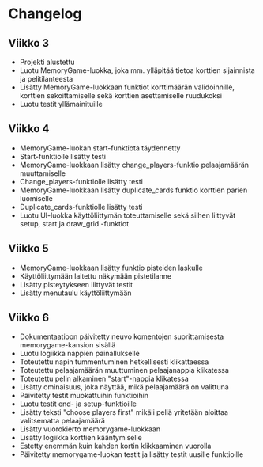 # Changelog

## Viikko 3

- Projekti alustettu
- Luotu MemoryGame-luokka, joka mm. ylläpitää tietoa korttien sijainnista ja pelitilanteesta
- Lisätty MemoryGame-luokkaan funktiot korttimäärän validoinnille, korttien sekoittamiselle sekä korttien asettamiselle ruudukoksi
- Luotu testit yllämainituille

## Viikko 4

- MemoryGame-luokan start-funktiota täydennetty
- Start-funktiolle lisätty testi
- MemoryGame-luokkaan lisätty change_players-funktio pelaajamäärän muuttamiselle
- Change_players-funktiolle lisätty testi
- MemoryGame-luokkaan lisätty duplicate_cards funktio korttien parien luomiselle
- Duplicate_cards-funktiolle lisätty testi
- Luotu UI-luokka käyttöliittymän toteuttamiselle sekä siihen liittyvät setup, start ja draw_grid -funktiot

## Viikko 5

- MemoryGame-luokkaan lisätty funktio pisteiden laskulle
- Käyttöliittymään laitettu näkymään pistetilanne
- Lisätty pisteytykseen liittyvät testit
- Lisätty menutaulu käyttöliittymään

## Viikko 6

- Dokumentaatioon päivitetty neuvo komentojen suorittamisesta memorygame-kansion sisällä
- Luotu logiikka nappien painallukselle
- Toteutettu napin tummentuminen hetkellisesti klikattaessa
- Toteutettu pelaajamäärän muuttuminen pelaajanappia klikatessa
- Toteutettu pelin alkaminen "start"-nappia klikatessa
- Lisätty ominaisuus, joka näyttää, mikä pelaajamäärä on valittuna
- Päivitetty testit muokattuihin funktioihin
- Luotu testit end- ja setup-funktioille
- Lisätty teksti "choose players first" mikäli peliä yritetään aloittaa valitsematta pelaajamäärä
- Lisätty vuorokierto memorygame-luokkaan
- Lisätty logiikka korttien kääntymiselle
- Estetty enemmän kuin kahden kortin klikkaaminen vuorolla
- Päivitetty memorygame-luokan testit ja lisätty testit uusille funktioille